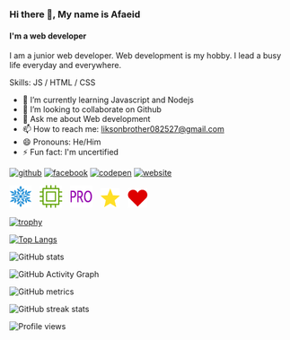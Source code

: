 ### Hi there 👋, My name is Afaeid
#### I'm a web developer

I am a junior web developer. Web development is my hobby. I lead a busy life everyday and everywhere.

Skills:   JS / HTML / CSS

- 🌱 I’m currently learning Javascript and Nodejs 
- 👯 I’m looking to collaborate on Github  
- 💬 Ask me about Web development  
- 📫 How to reach me: liksonbrother082527@gmail.com 
- 😄 Pronouns: He/Him 
- ⚡ Fun fact: I'm uncertified


[<img src='https://cdn.jsdelivr.net/npm/simple-icons@3.0.1/icons/github.svg' alt='github' height='40'>](https://github.com/afaeid)  [<img src='https://cdn.jsdelivr.net/npm/simple-icons@3.0.1/icons/facebook.svg' alt='facebook' height='40'>](https://www.facebook.com/mdafaeidsarker)  [<img src='https://cdn.jsdelivr.net/npm/simple-icons@3.0.1/icons/codepen.svg' alt='codepen' height='40'>](https://codepen.io/afaeid)  [<img src='https://cdn.jsdelivr.net/npm/simple-icons@3.0.1/icons/icloud.svg' alt='website' height='40'>](afaeid.github.io/my-profile/)  

<a href='https://archiveprogram.github.com/'><img src='https://raw.githubusercontent.com/acervenky/animated-github-badges/master/assets/acbadge.gif' width='40' height='40'></a> <a href='https://docs.github.com/en/developers'><img src='https://raw.githubusercontent.com/acervenky/animated-github-badges/master/assets/devbadge.gif' width='40' height='40'></a> <a href='https://github.com/pricing'><img src='https://raw.githubusercontent.com/acervenky/animated-github-badges/master/assets/pro.gif' width='40' height='40'></a> <a href='https://stars.github.com/'><img src='https://raw.githubusercontent.com/acervenky/animated-github-badges/master/assets/starbadge.gif' width='35' height='35'></a> <a href='https://docs.github.com/en/github/supporting-the-open-source-community-with-github-sponsors'><img src='https://raw.githubusercontent.com/acervenky/animated-github-badges/master/assets/sponsorbadge.gif' width='35' height='35'></a> 

[![trophy](https://github-profile-trophy.vercel.app/?username=afaeid)](https://github.com/ryo-ma/github-profile-trophy)

[![Top Langs](https://github-readme-stats.vercel.app/api/top-langs/?username=afaeid)](https://github.com/anuraghazra/github-readme-stats)

![GitHub stats](https://github-readme-stats.vercel.app/api?username=afaeid&show_icons=true&count_private=true)  

![GitHub Activity Graph](https://activity-graph.herokuapp.com/graph?username=afaeid)  

![GitHub metrics](https://metrics.lecoq.io/afaeid)  

![GitHub streak stats](https://streak-stats.demolab.com/?user=afaeid)  

![Profile views](https://gpvc.arturio.dev/afaeid)  
